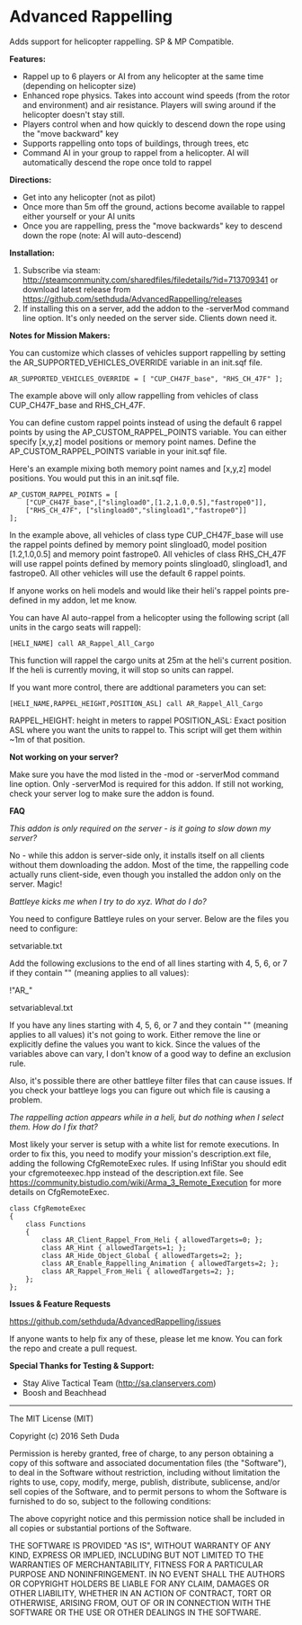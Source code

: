# Advanced Rappelling

Adds support for helicopter rappelling. SP & MP Compatible.

**Features:**

 - Rappel up to 6 players or AI from any helicopter at the same time (depending on helicopter size)
 - Enhanced rope physics. Takes into account wind speeds (from the rotor and environment) and air resistance. Players will swing around if the helicopter doesn't stay still.
 - Players control when and how quickly to descend down the rope using the "move backward" key
 - Supports rappelling onto tops of buildings, through trees, etc
 - Command AI in your group to rappel from a helicopter. AI will automatically descend the rope once told to rappel

**Directions:**

 - Get into any helicopter (not as pilot)
 - Once more than 5m off the ground, actions become available to rappel either yourself or your AI units
 - Once you are rappelling, press the "move backwards" key to descend down the rope (note: AI will auto-descend)
 
**Installation:**

1. Subscribe via steam: http://steamcommunity.com/sharedfiles/filedetails/?id=713709341 or download latest release from https://github.com/sethduda/AdvancedRappelling/releases
2. If installing this on a server, add the addon to the -serverMod command line option. It's only needed on the server side. Clients down need it.

**Notes for Mission Makers:**

You can customize which classes of vehicles support rappelling by setting the AR_SUPPORTED_VEHICLES_OVERRIDE variable in an init.sqf file. 

```AR_SUPPORTED_VEHICLES_OVERRIDE = [ "CUP_CH47F_base", "RHS_CH_47F" ]; ```

The example above will only allow rappelling from vehicles of class CUP_CH47F_base and RHS_CH_47F.

You can define custom rappel points instead of using the default 6 rappel points by using the AP_CUSTOM_RAPPEL_POINTS variable. You can either specify [x,y,z] model positions or memory point names. Define the AP_CUSTOM_RAPPEL_POINTS variable in your init.sqf file.

Here's an example mixing both memory point names and [x,y,z] model positions. You would put this in an init.sqf file.

```
AP_CUSTOM_RAPPEL_POINTS = [
    ["CUP_CH47F_base",["slingload0",[1.2,1.0,0.5],"fastrope0"]],
    ["RHS_CH_47F", ["slingload0","slingload1","fastrope0"]]
];
```

In the example above, all vehicles of class type CUP_CH47F_base will use the rappel points defined by memory point slingload0, model position [1.2,1.0,0.5] and memory point fastrope0. All vehicles of class RHS_CH_47F will use rappel points defined by memory points slingload0, slingload1, and fastrope0. All other vehicles will use the default 6 rappel points.
 
If anyone works on heli models and would like their heli's rappel points pre-defined in my addon, let me know.

You can have AI auto-rappel from a helicopter using the following script (all units in the cargo seats will rappel): 

```[HELI_NAME] call AR_Rappel_All_Cargo ```

This function will rappel the cargo units at 25m at the heli's current position. If the heli is currently moving, it will stop so units can rappel. 

If you want more control, there are addtional parameters you can set: 

```[HELI_NAME,RAPPEL_HEIGHT,POSITION_ASL] call AR_Rappel_All_Cargo ```

RAPPEL_HEIGHT: height in meters to rappel 
POSITION_ASL: Exact position ASL where you want the units to rappel to. This script will get them within ~1m of that position. 

**Not working on your server?**

Make sure you have the mod listed in the -mod or -serverMod command line option. Only -serverMod is required for this addon. If still not working, check your server log to make sure the addon is found. 

**FAQ**

*This addon is only required on the server - is it going to slow down my server?*

No - while this addon is server-side only, it installs itself on all clients without them downloading the addon. Most of the time, the rappelling code actually runs client-side, even though you installed the addon only on the server. Magic! 

*Battleye kicks me when I try to do xyz. What do I do?*

You need to configure Battleye rules on your server. Below are the files you need to configure: 

setvariable.txt 

Add the following exclusions to the end of all lines starting with 4, 5, 6, or 7 if they contain "" (meaning applies to all values): 

!"AR_"

setvariableval.txt 

If you have any lines starting with 4, 5, 6, or 7 and they contain "" (meaning applies to all values) it's not going to work. Either remove the line or explicitly define the values you want to kick. Since the values of the variables above can vary, I don't know of a good way to define an exclusion rule. 

Also, it's possible there are other battleye filter files that can cause issues. If you check your battleye logs you can figure out which file is causing a problem.

*The rappelling action appears while in a heli, but do nothing when I select them. How do I fix that?*

Most likely your server is setup with a white list for remote executions. In order to fix this, you need to modify your mission's description.ext file, adding the following CfgRemoteExec rules. If using InfiStar you should edit your cfgremoteexec.hpp instead of the description.ext file. See https://community.bistudio.com/wiki/Arma_3_Remote_Execution for more details on CfgRemoteExec.

```
class CfgRemoteExec
{
	class Functions
	{
		class AR_Client_Rappel_From_Heli { allowedTargets=0; }; 
		class AR_Hint { allowedTargets=1; }; 
		class AR_Hide_Object_Global { allowedTargets=2; }; 
		class AR_Enable_Rappelling_Animation { allowedTargets=2; }; 
		class AR_Rappel_From_Heli { allowedTargets=2; }; 
	};
};
```

**Issues & Feature Requests**

https://github.com/sethduda/AdvancedRappelling/issues 

If anyone wants to help fix any of these, please let me know. You can fork the repo and create a pull request. 

**Special Thanks for Testing & Support:**

- Stay Alive Tactical Team (http://sa.clanservers.com)
- Boosh and Beachhead

---

The MIT License (MIT)

Copyright (c) 2016 Seth Duda

Permission is hereby granted, free of charge, to any person obtaining a copy of this software and associated documentation files (the "Software"), to deal in the Software without restriction, including without limitation the rights to use, copy, modify, merge, publish, distribute, sublicense, and/or sell copies of the Software, and to permit persons to whom the Software is furnished to do so, subject to the following conditions:

The above copyright notice and this permission notice shall be included in all copies or substantial portions of the Software.

THE SOFTWARE IS PROVIDED "AS IS", WITHOUT WARRANTY OF ANY KIND, EXPRESS OR IMPLIED, INCLUDING BUT NOT LIMITED TO THE WARRANTIES OF MERCHANTABILITY, FITNESS FOR A PARTICULAR PURPOSE AND NONINFRINGEMENT. IN NO EVENT SHALL THE AUTHORS OR COPYRIGHT HOLDERS BE LIABLE FOR ANY CLAIM, DAMAGES OR OTHER LIABILITY, WHETHER IN AN ACTION OF CONTRACT, TORT OR OTHERWISE, ARISING FROM, OUT OF OR IN CONNECTION WITH THE SOFTWARE OR THE USE OR OTHER DEALINGS IN THE SOFTWARE.
